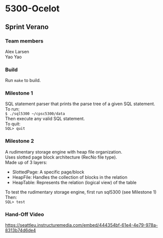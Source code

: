 # 5300-Ocelot

## Sprint Verano

### Team members

Alex Larsen  
Yao Yao  

### Build

Run `make` to build.  

### Milestone 1

SQL statement parser that prints the parse tree of a given SQL statement.  
To run:  
```$ ./sql5300 ~/cpsc5300/data```  
Then execute any valid SQL statement.  
To quit:  
```SQL> quit```  

### Milestone 2

A rudimentary storage engine with heap file organization.  
Uses slotted page block architecture (RecNo file type).  
Made up of 3 layers:  
- SlottedPage: A specific page/block  
- HeapFile: Handles the collection of blocks in the relation  
- HeapTable: Represents the relation (logical view) of the table  

To test the rudimentary storage engine, first run sql5300 (see Milestone 1)  
Then:  
```SQL> test```  

### Hand-Off Video

https://seattleu.instructuremedia.com/embed/444354bf-61e4-4e79-978a-8313b74d6de4